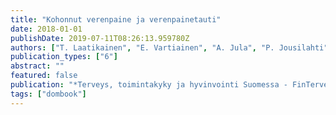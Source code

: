```yaml
---
title: "Kohonnut verenpaine ja verenpainetauti"
date: 2018-01-01
publishDate: 2019-07-11T08:26:13.959780Z
authors: ["T. Laatikainen", "E. Vartiainen", "A. Jula", "P. Jousilahti", "T. J. Niiranen"]
publication_types: ["6"]
abstract: ""
featured: false
publication: "*Terveys, toimintakyky ja hyvinvointi Suomessa - FinTerveys 2017-tutkimus*"
tags: ["dombook"]
---
```


